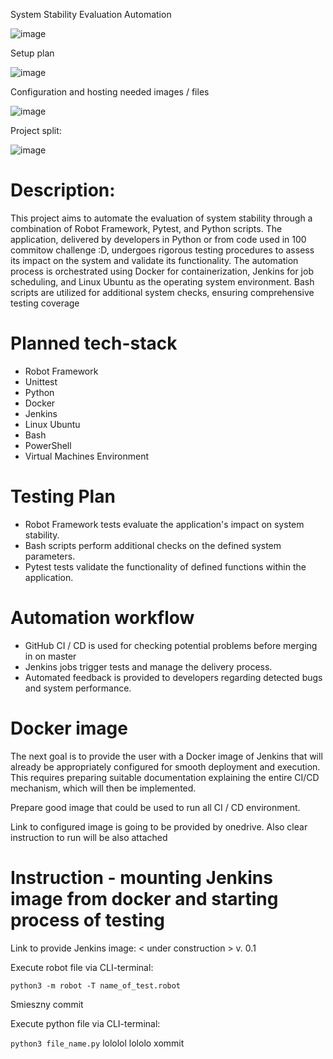 System Stability Evaluation Automation

![image](https://github.com/WojciechMycek/Integracja-dostawy---symulacja-procesu-testowania-100-commitow/assets/66401382/48398613-67c9-4613-908c-598a40ba4cf4)


Setup plan

![image](https://github.com/WojciechMycek/Integracja-dostawy---symulacja-procesu-testowania-100-commitow/assets/66401382/52cfa44f-e758-42c0-88c1-87b2e3fae6a4)


Configuration and hosting needed images / files

![image](https://github.com/WojciechMycek/Integracja-dostawy---symulacja-procesu-testowania-100-commitow/assets/66401382/4994ce87-f173-41e6-a579-c4723b8fb2cc)


Project split: 

![image](https://github.com/WojciechMycek/Integracja-dostawy---symulacja-procesu-testowania-100-commitow/assets/66401382/3ab42202-1291-46dc-a40a-a3f8897d7c0e)

# Description:
This project aims to automate the evaluation of system stability through a combination of Robot Framework, Pytest, and Python scripts. The application, delivered by developers in Python or from code used in 100 commitow challenge :D, undergoes rigorous testing procedures to assess its impact on the system and validate its functionality. The automation process is orchestrated using Docker for containerization, Jenkins for job scheduling, and Linux Ubuntu as the operating system environment. Bash scripts are utilized for additional system checks, ensuring comprehensive testing coverage

# Planned tech-stack
- Robot Framework
- Unittest
- Python
- Docker
- Jenkins
- Linux Ubuntu
- Bash
- PowerShell
- Virtual Machines Environment

# Testing Plan

- Robot Framework tests evaluate the application's impact on system stability.
- Bash scripts perform additional checks on the defined system parameters.
- Pytest tests validate the functionality of defined functions within the application.

# Automation workflow
- GitHub CI / CD is used for checking potential problems before merging in on master
- Jenkins jobs trigger tests and manage the delivery process.
- Automated feedback is provided to developers regarding detected bugs and system performance.

# Docker image
The next goal is to provide the user with a Docker image of Jenkins that will already be appropriately configured for smooth deployment and execution. This requires preparing suitable documentation explaining the entire CI/CD mechanism, which will then be implemented.

Prepare good image that could be used to run all CI / CD environment.

Link to configured image is going to be provided by onedrive. Also clear instruction to run will be also attached

# Instruction - mounting Jenkins image from docker and starting process of testing

Link to provide Jenkins image: < under construction > v. 0.1 

Execute robot file via CLI-terminal:

```python3 -m robot -T name_of_test.robot```

Smieszny commit

Execute python file via CLI-terminal:

```python3 file_name.py```
lololol
lololo
xommit 